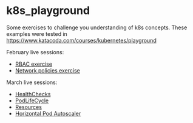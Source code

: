 # k8s_playground
Some exercises to challenge you understanding of k8s concepts.
These examples were tested in https://www.katacoda.com/courses/kubernetes/playground

February live sessions:

* [RBAC exercise](rbac)
* [Network policies exercise](np)

March live sessions:
* [HealthChecks](HealthChecks)
* [PodLifeCycle](PodLifeCycle)
* [Resources](Resources)
* [Horizontal Pod Autoscaler](Scaling)

